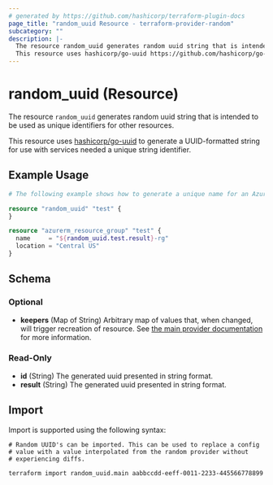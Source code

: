 ```yaml
---
# generated by https://github.com/hashicorp/terraform-plugin-docs
page_title: "random_uuid Resource - terraform-provider-random"
subcategory: ""
description: |-
  The resource random_uuid generates random uuid string that is intended to be used as unique identifiers for other resources.
  This resource uses hashicorp/go-uuid https://github.com/hashicorp/go-uuid to generate a UUID-formatted string for use with services needed a unique string identifier.
---
```


# random_uuid (Resource)

The resource `random_uuid` generates random uuid string that is intended to be used as unique identifiers for other resources.

This resource uses [hashicorp/go-uuid](https://github.com/hashicorp/go-uuid) to generate a UUID-formatted string for use with services needed a unique string identifier.

## Example Usage

```terraform
# The following example shows how to generate a unique name for an Azure Resource Group.

resource "random_uuid" "test" {
}

resource "azurerm_resource_group" "test" {
  name     = "${random_uuid.test.result}-rg"
  location = "Central US"
}
```

<!-- schema generated by tfplugindocs -->
## Schema

### Optional

- **keepers** (Map of String) Arbitrary map of values that, when changed, will trigger recreation of resource. See [the main provider documentation](../index.html) for more information.

### Read-Only

- **id** (String) The generated uuid presented in string format.
- **result** (String) The generated uuid presented in string format.

## Import

Import is supported using the following syntax:

```shell
# Random UUID's can be imported. This can be used to replace a config
# value with a value interpolated from the random provider without
# experiencing diffs.

terraform import random_uuid.main aabbccdd-eeff-0011-2233-445566778899
```

